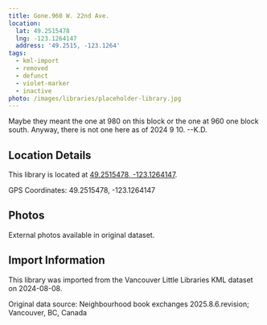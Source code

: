```yaml
---
title: Gone.960 W. 22nd Ave.
location:
  lat: 49.2515478
  lng: -123.1264147
  address: '49.2515, -123.1264'
tags:
  - kml-import
  - removed
  - defunct
  - violet-marker
  - inactive
photo: /images/libraries/placeholder-library.jpg
---
```

Maybe they meant the one at 980 on this block or the one at 960 one block south.
Anyway, there is not one here as of 2024 9 10.
--K.D.

## Location Details

This library is located at [49.2515478, -123.1264147](https://www.google.com/maps?q=49.2515478,-123.1264147).

GPS Coordinates: 49.2515478, -123.1264147

## Photos

External photos available in original dataset.

## Import Information

This library was imported from the Vancouver Little Libraries KML dataset on 2024-08-08.

Original data source: Neighbourhood book exchanges 2025.8.6.revision; Vancouver, BC, Canada
